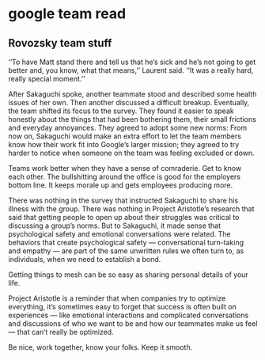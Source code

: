 # google team read

## Rovozsky team stuff

‘‘To have Matt stand there and tell us that he’s sick and he’s not going to get better and, you know, what that means,’’ Laurent said. ‘‘It was a really hard, really special moment.’’

After Sakaguchi spoke, another teammate stood and described some health issues of her own. Then another discussed a difficult breakup. Eventually, the team shifted its focus to the survey. They found it easier to speak honestly about the things that had been bothering them, their small frictions and everyday annoyances. They agreed to adopt some new norms: From now on, Sakaguchi would make an extra effort to let the team members know how their work fit into Google’s larger mission; they agreed to try harder to notice when someone on the team was feeling excluded or down.

Teams work better when they have a sense of comraderie. Get to know each other. The bullshitting around the office is good for the employers bottom line. It keeps morale up and gets employees producing more.

There was nothing in the survey that instructed Sakaguchi to share his illness with the group. There was nothing in Project Aristotle’s research that said that getting people to open up about their struggles was critical to discussing a group’s norms. But to Sakaguchi, it made sense that psychological safety and emotional conversations were related. The behaviors that create psychological safety — conversational turn-taking and empathy — are part of the same unwritten rules we often turn to, as individuals, when we need to establish a bond.

Getting things to mesh can be so easy as sharing personal details of your life.

Project Aristotle is a reminder that when companies try to optimize everything, it’s sometimes easy to forget that success is often built on experiences — like emotional interactions and complicated conversations and discussions of who we want to be and how our teammates make us feel — that can’t really be optimized.

Be nice, work together, know your folks. Keep it smooth.
